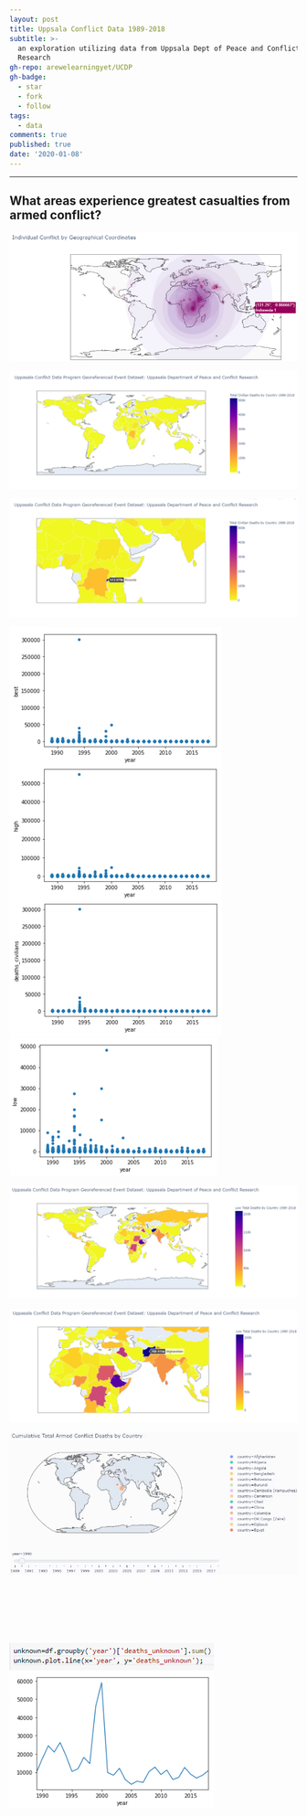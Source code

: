 ```yaml
---
layout: post
title: Uppsala Conflict Data 1989-2018
subtitle: >-
  an exploration utilizing data from Uppsala Dept of Peace and Conflict
  Research
gh-repo: arewelearningyet/UCDP
gh-badge:
  - star
  - fork
  - follow
tags:
  - data
comments: true
published: true
date: '2020-01-08'
---
```

****
## What areas experience greatest casualties from armed conflict?

![img](https://github.com/arewelearningyet/arewelearningyet.github.io/blob/master/img/UCDP_georef.png?raw=true)

![img](https://github.com/arewelearningyet/arewelearningyet.github.io/blob/master/img/UCDP_civbycountry_global.png?raw=true)

![img](https://github.com/arewelearningyet/arewelearningyet.github.io/blob/master/img/UCDP_civbycountry_detail.png?raw=true)

![high, best, civilian estimates](https://github.com/arewelearningyet/arewelearningyet.github.io/blob/master/img/UCDP_low_differentiation_scatter.png?raw=true)![low estimate](https://github.com/arewelearningyet/arewelearningyet.github.io/blob/master/img/UCDP_differentiation_scatter_low.png?raw=true)

![img](https://github.com/arewelearningyet/arewelearningyet.github.io/blob/master/img/UCDP_lowbycountry_global.png?raw=true)

![img](https://github.com/arewelearningyet/arewelearningyet.github.io/blob/master/img/UCDP_lowbycountry_detail.png?raw=true)

![img](https://github.com/arewelearningyet/arewelearningyet.github.io/blob/master/img/UCD_chorotime.gif?raw=true) 

<br><br><br><br><br><br>
![of note, total unknown deaths per year](https://github.com/arewelearningyet/arewelearningyet.github.io/blob/master/img/UCDP_deaths_unknown.png?raw=true)
